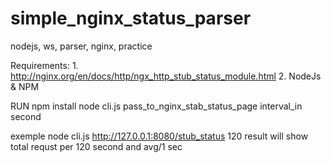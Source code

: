 # simple_nginx_status_parser
nodejs, ws, parser, nginx, practice

Requirements:
1.
http://nginx.org/en/docs/http/ngx_http_stub_status_module.html
2.
NodeJs & NPM

RUN npm install
node cli.js pass_to_nginx_stab_status_page interval_in second 

exemple
node cli.js http://127.0.0.1:8080/stub_status 120 
result will show total requst per 120 second and avg/1 sec
